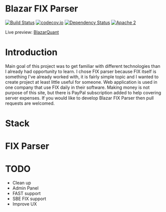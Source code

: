 # Blazar FIX Parser

[![Build Status](https://travis-ci.org/OpenBlazar/blazar-fix-parser.svg?branch=master)](https://travis-ci.org/OpenBlazar/blazar-fix-parser) 
[![codecov.io](https://codecov.io/github/OpenBlazar/blazar-fix-parser/coverage.svg?branch=master)](https://codecov.io/github/OpenBlazar/blazar-fix-parser?branch=master)
[![Dependency Status](https://www.versioneye.com/user/projects/56ac0d077e03c7003ba40de7/badge.svg?style=flat)](https://www.versioneye.com/user/projects/56ac0d077e03c7003ba40de7)
[![Apache 2](http://img.shields.io/badge/license-Apache%202-red.svg)](http://www.apache.org/licenses/LICENSE-2.0)

Live preview: [BlazarQuant](http://blazarquant.com/parser)

# Introduction

Main goal of this project was to get familiar with different technologies than I already had opportunity to learn. I chose FIX parser because FIX itself is something I've already worked with, it is fairly simple topic and I wanted to create project at least little useful for someone. Web application is used in one company that use FIX daily in their software. Making money is not purpose of this site, but there is PayPal subscription added to help covering server expenses. If you would like to develop Blazar FIX Parser then pull requests are welcomed. 

# Stack

# FIX Parser

# TODO

* Clean up
* Admin Panel
* FAST support
* SBE FIX support
* Improve UX
